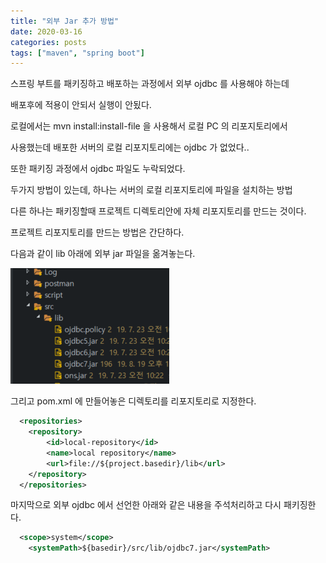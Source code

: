 ```yaml
---
title: "외부 Jar 추가 방법"
date: 2020-03-16
categories: posts
tags: ["maven", "spring boot"]
---
```


스프링 부트를 패키징하고 배포하는 과정에서 외부 ojdbc 를 사용해야 하는데 

배포후에 적용이 안되서 실행이 안됬다.

로컬에서는 mvn install:install-file 을 사용해서 로컬 PC 의 리포지토리에서

사용했는데 배포한 서버의 로컬 리포지토리에는 ojdbc 가 없었다..

또한 패키징 과정에서 ojdbc 파일도 누락되었다.

두가지 방법이 있는데, 하나는 서버의 로컬 리포지토리에 파일을 설치하는 방법

다른 하나는 패키징할때 프로젝트 디렉토리안에 자체 리포지토리를 만드는 것이다.

프로젝트 리포지토리를 만드는 방법은 간단하다.

다음과 같이 lib 아래에 외부 jar 파일을 옮겨놓는다.

<div style="width: 100%">
  <img src="../assets/images/externalojdbcpackaging_1.PNG">
</div>

그리고 pom.xml 에 만들어놓은 디렉토리를 리포지토리로 지정한다.

```xml
  <repositories>
    <repository>
        <id>local-repository</id>
        <name>local repository</name>
        <url>file://${project.basedir}/lib</url>
    </repository>
  </repositories>
```

마지막으로 외부 ojdbc 에서 선언한 아래와 같은 내용을 주석처리하고 다시 패키징한다.

```xml
  <scope>system</scope>
	<systemPath>${basedir}/src/lib/ojdbc7.jar</systemPath>
```